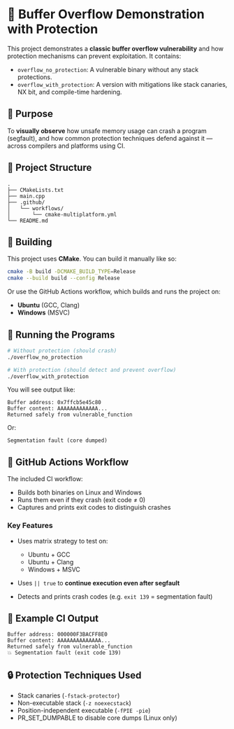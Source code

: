# 🔐 Buffer Overflow Demonstration with Protection

This project demonstrates a **classic buffer overflow vulnerability** and how protection mechanisms can prevent exploitation. It contains:

* `overflow_no_protection`: A vulnerable binary without any stack protections.
* `overflow_with_protection`: A version with mitigations like stack canaries, NX bit, and compile-time hardening.

## 🧪 Purpose

To **visually observe** how unsafe memory usage can crash a program (segfault), and how common protection techniques defend against it — across compilers and platforms using CI.

## 📁 Project Structure

```
.
├── CMakeLists.txt
├── main.cpp
├── .github/
│   └── workflows/
│       └── cmake-multiplatform.yml
└── README.md
```

## 🔧 Building

This project uses **CMake**. You can build it manually like so:

```bash
cmake -B build -DCMAKE_BUILD_TYPE=Release
cmake --build build --config Release
```

Or use the GitHub Actions workflow, which builds and runs the project on:

* **Ubuntu** (GCC, Clang)
* **Windows** (MSVC)

## 🚀 Running the Programs

```bash
# Without protection (should crash)
./overflow_no_protection

# With protection (should detect and prevent overflow)
./overflow_with_protection
```

You will see output like:

```
Buffer address: 0x7ffcb5e45c80
Buffer content: AAAAAAAAAAAAA...
Returned safely from vulnerable_function
```

Or:

```
Segmentation fault (core dumped)
```

## 🤖 GitHub Actions Workflow

The included CI workflow:

* Builds both binaries on Linux and Windows
* Runs them even if they crash (exit code ≠ 0)
* Captures and prints exit codes to distinguish crashes

### Key Features

* Uses matrix strategy to test on:

  * Ubuntu + GCC
  * Ubuntu + Clang
  * Windows + MSVC
* Uses `|| true` to **continue execution even after segfault**
* Detects and prints crash codes (e.g. `exit 139` = segmentation fault)

## 📜 Example CI Output

```
Buffer address: 000000F3BACFF8E0
Buffer content: AAAAAAAAAAAAAA...
Returned safely from vulnerable_function
💥 Segmentation fault (exit code 139)
```

## 🔒 Protection Techniques Used

* Stack canaries (`-fstack-protector`)
* Non-executable stack (`-z noexecstack`)
* Position-independent executable (`-fPIE -pie`)
* PR\_SET\_DUMPABLE to disable core dumps (Linux only)
